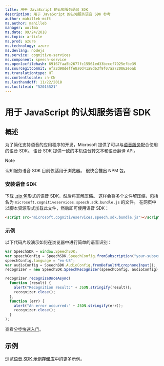 ```yaml
---
title: 用于 JavaScript 的认知服务语音 SDK
description: 用于 JavaScript 的认知服务语音 SDK 参考
author: mahilleb-msft
ms.author: mahilleb
manager: wolfma
ms.date: 09/24/2018
ms.topic: article
ms.prod: azure
ms.technology: azure
ms.devlang: nodejs
ms.service: cognitive-services
ms.component: speech-service
ms.openlocfilehash: 69167faa5b2677fc15561ed33beccf7925efbe39
ms.sourcegitcommit: efa2d98deffe8a0d41a8d63f9f07aa720862e6ab
ms.translationtype: HT
ms.contentlocale: zh-CN
ms.lasthandoff: 11/22/2018
ms.locfileid: "52015521"
---
```

# <a name="cognitive-services-speech-sdk-for-javascript"></a>用于 JavaScript 的认知服务语音 SDK

## <a name="overview"></a>概述

为了简化支持语音的应用程序的开发，Microsoft 提供了可以与[语音服务](https://aka.ms/csspeech)配合使用的语音 SDK。
语音 SDK 提供一致的本机语音转文本和语音翻译 API。

> [!NOTE]
> 认知服务语音 SDK 目前仅适用于浏览器。
> 很快会推出 NPM 包。

### <a name="install-the-speech-sdk"></a>安装语音 SDK

下载 [.zip 包](https://aka.ms/csspeech/jsbrowserpackage)形式的语音 SDK，然后将其解压缩。
这样会将多个文件解压缩，包括名为 `microsoft.cognitiveservices.speech.sdk.bundle.js` 的文件。
在网页中以脚本资源形式加载此文件，然后即可使用语音 SDK：

```html
<script src="microsoft.cognitiveservices.speech.sdk.bundle.js"></script>
```

### <a name="example"></a>示例 

以下代码片段演示如何在浏览器中进行简单的语音识别：

```javascript 
var SpeechSDK = window.SpeechSDK;
var speechConfig = SpeechSDK.SpeechConfig.fromSubscription("your-subscription-key", "your-service-region");
speechConfig.language = "en-US";
var audioConfig = SpeechSDK.AudioConfig.fromDefaultMicrophoneInput();
recognizer = new SpeechSDK.SpeechRecognizer(speechConfig, audioConfig);

recognizer.recognizeOnceAsync(
  function (result) {
    alert("Recognition result:" + JSON.stringify(result));
    recognizer.close();
  },
  function (err) {
    alert("An error occurred:" + JSON.stringify(err));
    recognizer.close();
  }
);
``` 

查看[分步快速入门](/azure/cognitive-services/speech-service/quickstart-js-browser)。

## <a name="samples"></a>示例

浏览[语音 SDK 示例存储库](https://aka.ms/csspeech/samples)中的更多示例。
